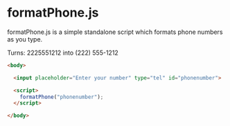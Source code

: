 # formatPhone.js

formatPhone.js is a simple standalone script which formats phone numbers as you type.

Turns: 2225551212 into (222) 555-1212

```html
<body>

  <input placeholder="Enter your number" type="tel" id="phonenumber">

  <script>
    formatPhone("phonenumber");
  </script>

</body>
```
